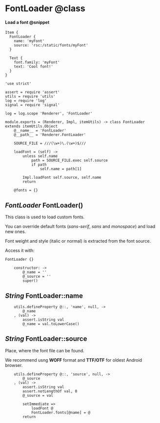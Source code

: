 FontLoader @class
==========

#### Load a font @snippet

```
Item {
  FontLoader {
  	name: 'myFont'
  	source: 'rsc:/static/fonts/myFont'
  }

  Text {
  	font.family: 'myFont'
  	text: 'Cool font!'
  }
}
```

	'use strict'

	assert = require 'assert'
	utils = require 'utils'
	log = require 'log'
	signal = require 'signal'

	log = log.scope 'Renderer', 'FontLoader'

	module.exports = (Renderer, Impl, itemUtils) -> class FontLoader extends itemUtils.Object
		@__name__ = 'FontLoader'
		@__path__ = 'Renderer.FontLoader'

		SOURCE_FILE = ///(\w+)\.(\w+)$///

		loadFont = (self) ->
			unless self.name
				path = SOURCE_FILE.exec self.source
				if path
					self.name = path[1]

			Impl.loadFont self.source, self.name
			return

		@fonts = {}

*FontLoader* FontLoader()
-------------------------

This class is used to load custom fonts.

You can override default fonts (*sans-serif*, *sans* and *monospace*) and load new ones.

Font weight and style (italic or normal) is extracted from the font source.

Access it with:
```
FontLoader {}
```

		constructor: ->
			@_name = ''
			@_source = ''
			super()

*String* FontLoader::name
-------------------------

		utils.defineProperty @::, 'name', null, ->
			@_name
		, (val) ->
			assert.isString val
			@_name = val.toLowerCase()

*String* FontLoader::source
---------------------------

Place, where the font file can be found.

We recommend usng **WOFF** format and **TTF/OTF** for oldest Android browser.

		utils.defineProperty @::, 'source', null, ->
			@_source
		, (val) ->
			assert.isString val
			assert.notLengthOf val, 0
			@_source = val

			setImmediate =>
				loadFont @
				FontLoader.fonts[@name] = @
			return
